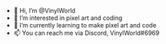 - 👋 Hi, I’m @VinylWorld
- 👀 I’m interested in pixel art and coding
- 🌱 I’m currently learning to make pixel art and code
- 📫 You can reach me via Discord, VinylWorld#6969

<!---
VinylWorld/VinylWorld is a ✨ special ✨ repository because its `README.md` (this file) appears on your GitHub profile.
You can click the Preview link to take a look at your changes.
--->
